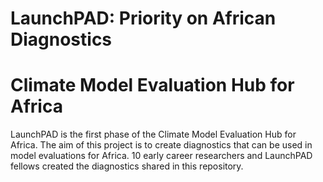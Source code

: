 # LaunchPAD: Priority on African Diagnostics
# Climate Model Evaluation Hub for Africa


LaunchPAD is the first phase of the Climate Model Evaluation Hub for Africa. The aim of this project is to create diagnostics that can be used in model evaluations for Africa. 10 early career researchers and LaunchPAD fellows created the diagnostics shared in this repository. 
